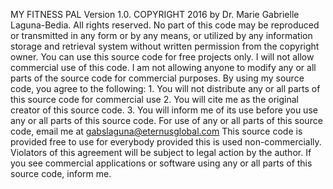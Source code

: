 MY FITNESS PAL Version 1.0.
COPYRIGHT 2016 by Dr. Marie Gabrielle Laguna-Bedia. All rights reserved. No part of this code may be reproduced or transmitted in any form or by any means, or utilized by any information storage and retrieval system without written permission from the copyright owner. You can use this source code for free projects only. I will not allow commercial use of this code. I am not allowing anyone to modify any or all parts of the source code for commercial purposes. By using my source code, you agree to the following: 1. You will not distribute any or all parts of this source code for commercial use 2. You will cite me as the original creator of this source code. 3. You will inform me of its use before you use any or all parts of this source code. For use of any or all parts of this source code, email me at gabslaguna@eternusglobal.com This source code is provided free to use for everybody provided this is used non-commercially. Violators of this agreement will be subject to legal action by the author. If you see commercial applications or software using any or all parts of this source code, inform me. 
